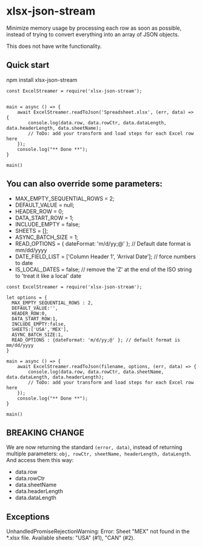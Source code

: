 # xlsx-json-stream

Minimize memory usage by processing each row as soon as possible, instead of trying to convert everything into an array of JSON objects.

This does not have write functionality.

## Quick start

npm install xlsx-json-stream

````
const ExcelStreamer = require('xlsx-json-stream');


main = async () => {
    await ExcelStreamer.readToJson('Spreadsheet.xlsx', (err, data) => {
        console.log(data.row, data.rowCtr, data.dataLength, data.headerLength, data.sheetName);
        // ToDo: add your transform and load steps for each Excel row here
    });
    console.log("** Done **");
}

main()
````

## You can also override some parameters:

- MAX_EMPTY_SEQUENTIAL_ROWS = 2;
- DEFAULT_VALUE = null;
- HEADER_ROW = 0;
- DATA_START_ROW = 1;
- INCLUDE_EMPTY = false;
- SHEETS = [];
- ASYNC_BATCH_SIZE = 1;
- READ_OPTIONS = { dateFormat: 'm/d/yy;@' }; // Default date format is mm/dd/yyyy
- DATE_FIELD_LIST = ['Column Header 1', 'Arrival Date']; // force numbers to date
- IS_LOCAL_DATES = false; // remove the 'Z' at the end of the ISO string to 'treat it like a local' date


````
const ExcelStreamer = require('xlsx-json-stream');

let options = {
  MAX_EMPTY_SEQUENTIAL_ROWS : 2,
  DEFAULT_VALUE:'',
  HEADER_ROW:0,
  DATA_START_ROW:1,
  INCLUDE_EMPTY:false,
  SHEETS:['USA','MEX'],
  ASYNC_BATCH_SIZE:1,
  READ_OPTIONS : {dateFormat: 'm/d/yy;@' }; // default format is mm/dd/yyyy
}

main = async () => {
    await ExcelStreamer.readToJson(filename, options, (err, data) => {
        console.log(data.row, data.rowCtr, data.sheetName, data.dataLength, data.headerLength);
        // ToDo: add your transform and load steps for each Excel row here
    });
    console.log("** Done **");
}

main()
````

## BREAKING CHANGE
We are now returning the standard `(error, data)`, instead of returning multiple parameters: `obj, rowCtr, sheetName, headerLength, dataLength`.  And access them this way:
 - data.row
 - data.rowCtr
 - data.sheetName
 - data.headerLength 
 - data.dataLength


## Exceptions

UnhandledPromiseRejectionWarning: Error: Sheet "MEX" not found in the *.xlsx file. Available sheets: "USA" (#1), "CAN" (#2).